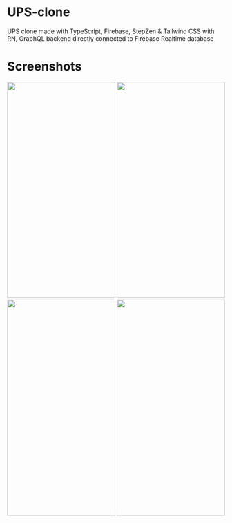 # UPS-clone
UPS clone made with TypeScript, Firebase, StepZen &amp; Tailwind CSS with RN, GraphQL backend directly connected to Firebase Realtime database

# Screenshots

<img src="https://github.com/cjgv1809/UPS-clone/assets/57246901/4bdc8215-3cac-41b3-a727-2b897ead8fe9" width="250" height="500"/>

<img src="https://github.com/cjgv1809/UPS-clone/assets/57246901/a56cdbcb-677e-4a9c-894a-11750201903f" width="250" height="500"/>

<img src="https://github.com/cjgv1809/UPS-clone/assets/57246901/d3f6917b-c847-4965-bed5-1819d4a68e1b" width="250" height="500"/>

<img src="https://github.com/cjgv1809/UPS-clone/assets/57246901/68107909-bb5f-443b-ae1d-a04980d40d7b" width="250" height="500"/>


